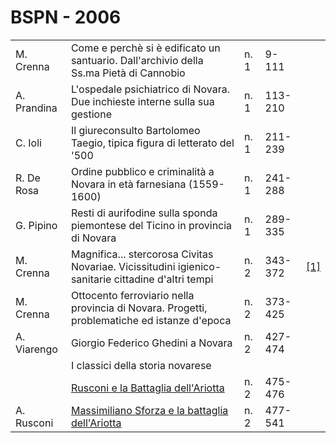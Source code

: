# BSPN - 2006

<table>
    <tr>
        <td>M. Crenna</td>
        <td>Come e perchè si è edificato un santuario. Dall'archivio della Ss.ma Pietà di
            Cannobio
        </td>
        <td>n. 1</td>
        <td>9-111</td>
        <td></td>
    </tr>
    <tr>
        <td>A. Prandina</td>
        <td>L'ospedale psichiatrico di Novara. Due inchieste interne sulla sua gestione</td>
        <td>n. 1</td>
        <td>113-210</td>
        <td></td>
    </tr>
    <tr>
        <td>C. Ioli</td>
        <td>Il giureconsulto Bartolomeo Taegio, tipica figura di letterato del '500</td>
        <td>n. 1</td>
        <td>211-239</td>
        <td></td>
    </tr>
    <tr>
        <td>R. De Rosa</td>
        <td>Ordine pubblico e criminalità a Novara in età farnesiana (1559-1600)</td>
        <td>n. 1</td>
        <td>241-288</td>
        <td></td>
    </tr>
    <tr>
        <td>G. Pipino</td>
        <td>Resti di aurifodine sulla sponda piemontese del Ticino in provincia di Novara</td>
        <td>n. 1</td>
        <td>289-335</td>
        <td></td>
    </tr>
    <tr>
        <td>M. Crenna</td>
        <td>Magnifica... stercorosa Civitas Novariae. Vicissitudini igienico-sanitarie cittadine d'altri tempi</td>
        <td>n. 2</td>
        <td>343-372</td>
        <td><a href="https://en.calameo.com/read/004733128ffcff3cf84e3">[1]</a></td>
    </tr>
    <tr>
        <td>M. Crenna</td>
        <td>Ottocento ferroviario nella provincia di Novara. Progetti, problematiche ed istanze d'epoca</td>
        <td>n. 2</td>
        <td>373-425</td>
        <td></td>
    </tr>
    <tr>
        <td>A. Viarengo</td>
        <td>Giorgio Federico Ghedini a Novara</td>
        <td>n. 2</td>
        <td>427-474</td>
        <td></td>
    </tr>
    <tr>
        <td></td>
        <td>I classici della storia novarese</td>
        <td></td>
        <td></td>
        <td></td>
    </tr>
    <tr>
        <td></td>
        <td><a href="http://www.ssno.it/NDSNo/ndsn_Ariotta.html">Rusconi e la Battaglia dell'Ariotta</a></td>
        <td>n. 2</td>
        <td>475-476</td>
        <td></td>
    </tr>
    <tr>
        <td>A. Rusconi</td>
        <td><a href="http://www.ssno.it/2006_Rusconi_Ariotta.pdf">Massimiliano Sforza e la battaglia dell'Ariotta</a>
        </td>
        <td>n. 2</td>
        <td>477-541</td>
        <td></td>
    </tr>
</table>